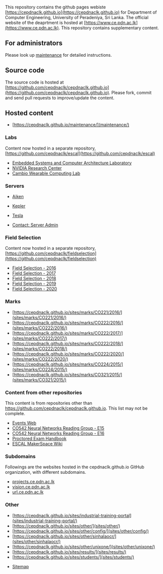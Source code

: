 
This repository contains the github pages webiste [https://cepdnaclk.github.io](https://cepdnaclk.github.io) for Department of Computer Engineering, University of Peradeniya, Sri Lanka. The official website of the deaprtment is hosted at [https://www.ce.pdn.ac.lk](https://www.ce.pdn.ac.lk). This repository contains supplementary content.

## For administrators

Please look up [maintenance](maintenance) for detailed instructions.

## Source code

The source code is hosted at [https://github.com/cepdnaclk/cepdnaclk.github.io](https://github.com/cepdnaclk/cepdnaclk.github.io). Please fork, commit and send pull requests to improve/update the content.


## Hosted content

* [https://cepdnaclk.github.io/maintenance/](maintenance/)

### Labs
Content now hosted in a separate repository, [https://github.com/cepdnaclk/escal](https://github.com/cepdnaclk/escal)

* [Embedded Systems and Computer Architecture Laboratory](https://cepdnaclk.github.io/escal/)
* [NVIDIA Research Center](https://cepdnaclk.github.io/escal/tesla/)
* [Cambio Wearable Computing Lab](https://cepdnaclk.github.io/escal/wearable/)

### Servers

* [Aiken](servers/aiken/)
* [Kepler](servers/kepler/)
* [Tesla](servers/tesla/)

* [Contact: Server Admin](servers/admin/)

### Field Selection

Content now hosted in a separate repository, [https://github.com/cepdnaclk/fieldselection](https://github.com/cepdnaclk/fieldselection)

* [Field Selection - 2016](https://cepdnaclk.github.io/fieldselection/2016/)
* [Field Selection - 2017](https://cepdnaclk.github.io/fieldselection/2017/)
* [Field Selection - 2018](https://cepdnaclk.github.io/fieldselection/2018/)
* [Field Selection - 2019](https://cepdnaclk.github.io/fieldselection/2019/)
* [Field Selection - 2020](https://cepdnaclk.github.io/fieldselection/2020/)

### Marks
<!-- * [https://cepdnaclk.github.io/sites/marks](sites/marks/) -->
* [https://cepdnaclk.github.io/sites/marks/CO221/2016/](sites/marks/CO221/2016/)
* [https://cepdnaclk.github.io/sites/marks/CO222/2016/](sites/marks/CO222/2016/)
* [https://cepdnaclk.github.io/sites/marks/CO222/2017/](sites/marks/CO222/2017/)
* [https://cepdnaclk.github.io/sites/marks/CO222/2018/](sites/marks/CO222/2018/)
* [https://cepdnaclk.github.io/sites/marks/CO222/2020/](sites/marks/CO222/2020/)
* [https://cepdnaclk.github.io/sites/marks/CO224/2015/](sites/marks/CO224/2015/)
* [https://cepdnaclk.github.io/sites/marks/CO321/2015/](sites/marks/CO321/2015/)

### Content from other repositories

This content is from repositories other than https://github.com/cepdnaclk/cepdnaclk.github.io. This list may not be complete.

* [Events Web](https://cepdnaclk.github.io/events/)
* [CO542 Neural Networks Reading Group - E15](http://cepdnaclk.github.io/co542-neural-networks-reading-group-e15/)
* [CO542 Neural Networks Reading Group - E16](https://cepdnaclk.github.io/co542-neural-networks-reading-group-e16/)
* [Proctored Exam Handbook](https://cepdnaclk.github.io/proctored-exam-handbook)
* [ESCAL MakerSpace Wiki](https://cepdnaclk.github.io/makerspace)

### Subdomains

Followings are the websites hosted in the cepdnaclk.github.io GitHub organization, with different subdomains.

* [projects.ce.pdn.ac.lk](https://cepdnaclk.github.io/projects.ce.pdn.ac.lk)
* [vision.ce.pdn.ac.lk](https://cepdnaclk.github.io/vision.ce.pdn.ac.lk)
* [url.ce.pdn.ac.lk](https://cepdnaclk.github.io/url.ce.pdn.ac.lk)

### Other

* [https://cepdnaclk.github.io/sites/industrial-training-portal](sites/industrial-training-portal/)
* [https://cepdnaclk.github.io/sites/other/](sites/other/)
* [https://cepdnaclk.github.io/sites/other/config/](sites/other/config/)
* [https://cepdnaclk.github.io/sites/other/sinhalaocr/](sites/other/sinhalaocr/)
* [https://cepdnaclk.github.io/sites/other/unixone/](sites/other/unixone/)
* [https://cepdnaclk.github.io/sites/results/](sites/results/)
* [https://cepdnaclk.github.io/sites/students/](sites/students/)


- [Sitemap](/sitemap/)

